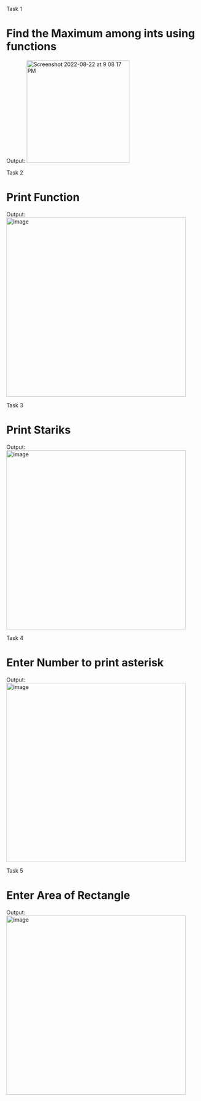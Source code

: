 Task 1
<h1>Find the Maximum among ints using functions</h1>
Output:
<img width="268" alt="Screenshot 2022-08-22 at 9 08 17 PM" src="https://user-images.githubusercontent.com/95617382/185967687-433ca548-7f0d-4f6b-a535-a20fd4a0ed5a.png">

Task 2
<h1>Print Function</h1>
Output:
<img width="468" alt="image" src="https://user-images.githubusercontent.com/95617382/185967896-685bef1e-9f9c-443e-8f1f-531cfe2473fc.png">

Task 3
<h1>Print Stariks</h1>
Output:
<img width="468" alt="image" src="https://user-images.githubusercontent.com/95617382/185968367-db0801cf-d6f7-4d4a-b880-957854248f21.png">


Task 4
<h1>Enter Number to print asterisk</h1>
Output:
<img width="468" alt="image" src="https://user-images.githubusercontent.com/95617382/185968487-e610a4f9-1cd8-4e31-9404-c0e8898cbb41.png">


Task 5
<h1>Enter Area of Rectangle</h1>
Output:
<img width="468" alt="image" src="https://user-images.githubusercontent.com/95617382/185969897-04997ca5-ab7b-4bd6-9169-5e444f7312df.png">
